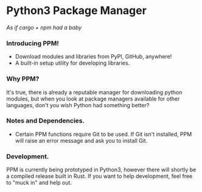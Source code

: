 # Python3 Package Manager
_As if cargo + npm had a baby_

### Introducing PPM!
 - Download modules and libraries from PyPI, GitHub, anywhere!
 - A built-in setup utility for developing libraries.

### Why PPM?
It's true, there is already a reputable manager for downloading python modules, but when you look at package managers available for other languages, don't you wish Python had something better?

### Notes and Dependencies.
 - Certain PPM functions require Git to be used. If Git isn't installed, PPM will raise an error message and ask you to install Git.


### Development.
PPM is currently being prototyped in Python3, however there will shortly be a compiled release built in Rust. If you want to help development, feel free to "muck in" and help out.
